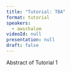 ```yaml
---
title: "Tutorial: TBA"
format: tutorial
speakers:
  - awschalom
videoId: null
presentation: null
draft: false
---
```

Abstract of Tutorial 1
